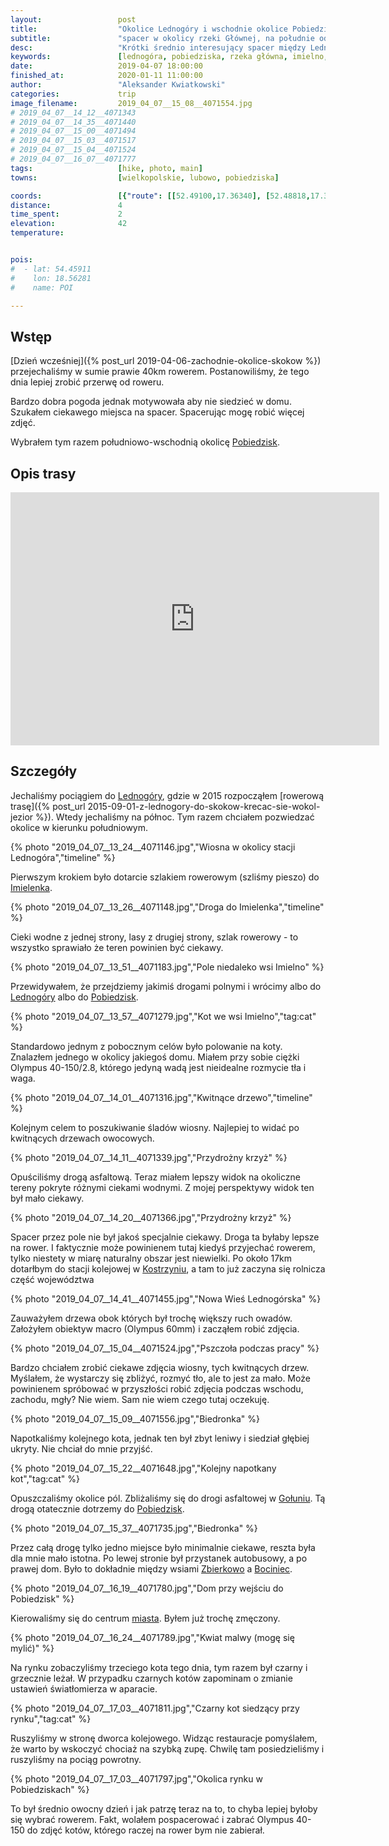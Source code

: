 ```yaml
---
layout:                 post
title:                  "Okolice Lednogóry i wschodnie okolice Pobiedzisk"
subtitle:               "spacer w okolicy rzeki Głównej, na południe od linii kolejowej"
desc:                   "Krótki średnio interesujący spacer między Lednogórą a Pobiedziskami. Dowiedziałem się z niego, że do zdjęć wiosny bym musiał podejść trochę inaczej. Jeszcze nie wiem jak."
keywords:               [lednogóra, pobiedziska, rzeka główna, imielno, gołuń, polska wieś]
date:                   2019-04-07 18:00:00
finished_at:            2020-01-11 11:00:00
author:                 "Aleksander Kwiatkowski"
categories:             trip
image_filename:         2019_04_07__15_08__4071554.jpg
# 2019_04_07__14_12__4071343
# 2019_04_07__14_35__4071440
# 2019_04_07__15_00__4071494
# 2019_04_07__15_03__4071517
# 2019_04_07__15_04__4071524
# 2019_04_07__16_07__4071777
tags:                   [hike, photo, main]
towns:                  [wielkopolskie, lubowo, pobiedziska]

coords:                 [{"route": [[52.49100,17.36340], [52.48818,17.37662], [52.47767,17.36134], [52.46988,17.33713], [52.46240,17.33593], [52.47600,17.29465], [52.47992,17.27980]], "type": "hike"}]
distance:               4
time_spent:             2
elevation:              42
temperature:            


pois:
#  - lat: 54.45911
#    lon: 18.56281
#    name: POI

---
```


[wiki-pobiedziska]: https://pl.wikipedia.org/wiki/Pobiedziska
[wiki-lednogora]: https://pl.wikipedia.org/wiki/Lednog%C3%B3ra
[wiki-imielenko]: https://pl.wikipedia.org/wiki/Imielenko
[wiki-lednogora]: https://pl.wikipedia.org/wiki/Lednog%C3%B3ra
[wiki-golun]: https://pl.wikipedia.org/wiki/Go%C5%82u%C5%84_(wojew%C3%B3dztwo_wielkopolskie)
[wiki-zbierkowo]: https://pl.wikipedia.org/wiki/Zbierkowo
[wiki-bociniec]: https://pl.wikipedia.org/wiki/Bociniec
[wiki-kostrzyn]: https://pl.wikipedia.org/wiki/Kostrzyn

## Wstęp

[Dzień wcześniej]({% post_url 2019-04-06-zachodnie-okolice-skokow %})
przejechaliśmy w sumie prawie 40km rowerem. Postanowiliśmy, że tego dnia
lepiej zrobić przerwę od roweru.

Bardzo dobra pogoda jednak motywowała aby nie siedzieć w domu. Szukałem
ciekawego miejsca na spacer. Spacerując mogę robić więcej zdjęć.

Wybrałem tym razem południowo-wschodnią okolicę [Pobiedzisk][wiki-pobiedziska].

## Opis trasy

<iframe height='405' width='590' frameborder='0' allowtransparency='true' scrolling='no' src='https://www.strava.com/activities/2273033006/embed/91739dd31165bbf721ad1c3848da08807e0f4638'></iframe>

## Szczegóły

Jechaliśmy pociągiem do [Lednogóry][wiki-lednogora], gdzie
w 2015 rozpocząłem
[rowerową trasę]({% post_url 2015-09-01-z-lednogory-do-skokow-krecac-sie-wokol-jezior %}).
Wtedy jechaliśmy na północ. Tym razem chciałem pozwiedzać okolice
w kierunku południowym.

{% photo "2019_04_07__13_24__4071146.jpg","Wiosna w okolicy stacji Lednogóra","timeline" %}

Pierwszym krokiem było dotarcie szlakiem rowerowym (szliśmy pieszo) do
[Imielenka][wiki-imielenko].

{% photo "2019_04_07__13_26__4071148.jpg","Droga do Imielenka","timeline" %}

Cieki wodne z jednej strony, lasy z drugiej strony, szlak rowerowy - to wszystko
sprawiało że teren powinien być ciekawy.

{% photo "2019_04_07__13_51__4071183.jpg","Pole niedaleko wsi Imielno" %}

Przewidywałem, że przejdziemy jakimiś drogami polnymi i wrócimy albo do
[Lednogóry][wiki-lednogora] albo do [Pobiedzisk][wiki-pobiedziska].

{% photo "2019_04_07__13_57__4071279.jpg","Kot we wsi Imielno","tag:cat" %}

Standardowo jednym z pobocznym celów było polowanie na koty. Znalazłem jednego
w okolicy jakiegoś domu.
Miałem przy sobie ciężki Olympus 40-150/2.8, którego jedyną wadą jest nieidealne
rozmycie tła i waga.

{% photo "2019_04_07__14_01__4071316.jpg","Kwitnące drzewo","timeline" %}

Kolejnym celem to poszukiwanie śladów wiosny. Najlepiej to widać po kwitnących
drzewach owocowych.

{% photo "2019_04_07__14_11__4071339.jpg","Przydrożny krzyż" %}

Opuściliśmy drogą asfaltową. Teraz miałem lepszy widok na okoliczne tereny
pokryte różnymi ciekami wodnymi. Z mojej perspektywy widok ten był
mało ciekawy.

{% photo "2019_04_07__14_20__4071366.jpg","Przydrożny krzyż" %}

Spacer przez pole nie był jakoś specjalnie ciekawy. Droga ta byłaby lepsze na rower.
I faktycznie może powinienem tutaj kiedyś przyjechać rowerem, tylko niestety
w miarę naturalny obszar jest niewielki. Po około 17km dotarłbym do
stacji kolejowej w [Kostrzyniu][wiki-kostrzyn], a tam to już zaczyna się rolnicza
część województwa

{% photo "2019_04_07__14_41__4071455.jpg","Nowa Wieś Lednogórska" %}

Zauważyłem drzewa obok których był trochę większy ruch owadów. Założyłem obiektyw
macro (Olympus 60mm) i zacząłem robić zdjęcia.

{% photo "2019_04_07__15_04__4071524.jpg","Pszczoła podczas pracy" %}

Bardzo chciałem zrobić ciekawe zdjęcia wiosny, tych kwitnących drzew.
Myślałem, że wystarczy się zbliżyć, rozmyć tło, ale to jest za mało.
Może powinienem spróbować w przyszłości robić zdjęcia
podczas wschodu, zachodu, mgły? Nie wiem. Sam nie wiem czego tutaj oczekuję.

{% photo "2019_04_07__15_09__4071556.jpg","Biedronka" %}

Napotkaliśmy kolejnego kota, jednak ten był zbyt leniwy i siedział głębiej
ukryty. Nie chciał do mnie przyjść.

{% photo "2019_04_07__15_22__4071648.jpg","Kolejny napotkany kot","tag:cat" %}

Opuszczaliśmy okolice pól. Zbliżaliśmy się do drogi asfaltowej
w [Gołuniu][wiki-golun]. Tą drogą otatecznie dotrzemy do [Pobiedzisk][wiki-pobiedziska].

{% photo "2019_04_07__15_37__4071735.jpg","Biedronka" %}

Przez całą drogę tylko jedno miejsce było minimalnie ciekawe, reszta była
dla mnie mało istotna. Po lewej stronie był przystanek autobusowy, a po prawej
dom. Było to dokładnie między wsiami [Zbierkowo][wiki-zbierkowo]
a [Bociniec][wiki-bociniec].

{% photo "2019_04_07__16_19__4071780.jpg","Dom przy wejściu do Pobiedzisk" %}

Kierowaliśmy się do centrum [miasta][wiki-pobiedziska]. Byłem już
trochę zmęczony.

{% photo "2019_04_07__16_24__4071789.jpg","Kwiat malwy (mogę się mylić)" %}

Na rynku zobaczyliśmy trzeciego kota tego dnia, tym razem był czarny i grzecznie
leżał. W przypadku czarnych kotów zapominam o zmianie ustawień światłomierza
w aparacie.

{% photo "2019_04_07__17_03__4071811.jpg","Czarny kot siedzący przy rynku","tag:cat" %}

Ruszyliśmy w stronę dworca kolejowego. Widząc restauracje pomyślałem, że
warto by wskoczyć chociaż na szybką zupę. Chwilę tam posiedzieliśmy i ruszyliśmy
na pociąg powrotny.

{% photo "2019_04_07__17_03__4071797.jpg","Okolica rynku w Pobiedziskach" %}

To był średnio owocny dzień i jak patrzę teraz na to, to chyba lepiej byłoby
się wybrać rowerem. Fakt, wolałem pospacerować i zabrać Olympus 40-150 do
zdjęć kotów, którego raczej na rower bym nie zabierał.
